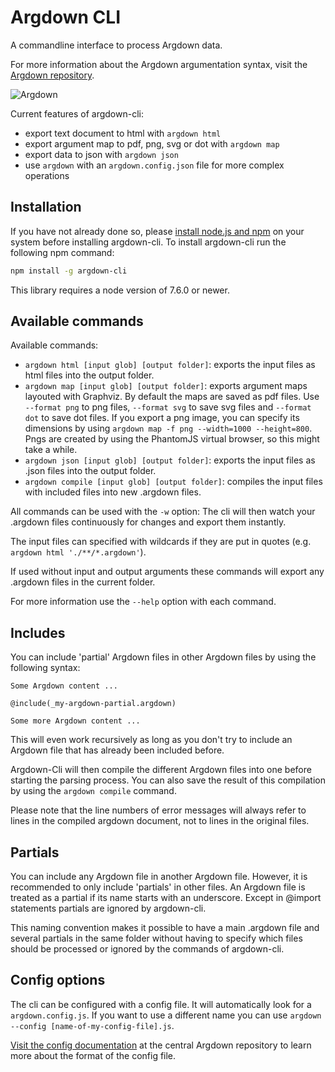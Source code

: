 # Argdown CLI

A commandline interface to process Argdown data.

For more information about the Argdown argumentation syntax, visit the [Argdown repository](https://github.com/christianvoigt/argdown).

![Argdown](https://cdn.rawgit.com/christianvoigt/argdown-cli/master/argdown-mark.svg)

Current features of argdown-cli:

*   export text document to html with `argdown html`
*   export argument map to pdf, png, svg or dot with `argdown map`
*   export data to json with `argdown json`
*   use `argdown` with an `argdown.config.json` file for more complex operations

## Installation

If you have not already done so, please [install node.js and npm](https://docs.npmjs.com/getting-started/installing-node) on your system before installing argdown-cli. To install argdown-cli run the following npm command:

```bash
npm install -g argdown-cli
```

This library requires a node version of 7.6.0 or newer.

## Available commands

Available commands:

*   `argdown html [input glob] [output folder]`: exports the input files as html files into the output folder.
*   `argdown map [input glob] [output folder]`: exports argument maps layouted with Graphviz. By default the maps are saved as pdf files. Use `--format png` to png files, `--format svg` to save svg files and `--format dot` to save dot files. If you export a png image, you can specify its dimensions by using `argdown map -f png --width=1000 --height=800`. Pngs are created by using the PhantomJS virtual browser, so this might take a while.
*   `argdown json [input glob] [output folder]`: exports the input files as .json files into the output folder.
*   `argdown compile [input glob] [output folder]`: compiles the input files with included files into new .argdown files.

All commands can be used with the `-w` option: The cli will then watch your .argdown files continuously for changes and export them instantly.

The input files can specified with wildcards if they are put in quotes (e.g. `argdown html './**/*.argdown'`).

If used without input and output arguments these commands will export any .argdown files in the current folder.

For more information use the `--help` option with each command.

## Includes

You can include 'partial' Argdown files in other Argdown files by using the following syntax:

```
Some Argdown content ...

@include(_my-argdown-partial.argdown)

Some more Argdown content ...
```

This will even work recursively as long as you don't try to include an Argdown file that has already been included before.

Argdown-Cli will then compile the different Argdown files into one before starting the parsing process. You can also save the result of this compilation by using the `argdown compile` command.

Please note that the line numbers of error messages will always refer to lines in the compiled argdown document, not to lines in the original files.

## Partials

You can include any Argdown file in another Argdown file. However, it is recommended to only include 'partials' in other files. An Argdown file is treated as a partial if its name starts with an underscore. Except in @import statements partials are ignored by argdown-cli.

This naming convention makes it possible to have a main .argdown file and several partials in the same folder without having to specify which files should be processed or ignored by the commands of argdown-cli.

## Config options

The cli can be configured with a config file. It will automatically look for a `argdown.config.js`. If you want to use a different name you can use `argdown --config [name-of-my-config-file].js`.

[Visit the config documentation](https://github.com/christianvoigt/argdown/tree/master/docs/Configuration.md) at the central Argdown repository to learn more about the format of the config file.
